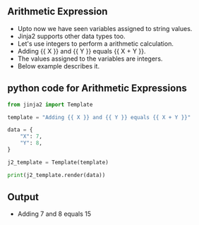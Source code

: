 ## Arithmetic Expression

- Upto now we have seen variables assigned to string values. 
- Jinja2 supports other data types too. 
- Let's use integers to perform a arithmetic calculation. 
- Adding {{ X }} and {{ Y }} equals {{ X + Y }}. 
- The values assigned to the variables are integers. 
- Below example describes it.



## python code for Arithmetic Expressions
```python linenums="1"
from jinja2 import Template

template = "Adding {{ X }} and {{ Y }} equals {{ X + Y }}"

data = {
    "X": 7,
    "Y": 8,
}

j2_template = Template(template)

print(j2_template.render(data))
```

## Output 
- Adding 7 and 8 equals 15


